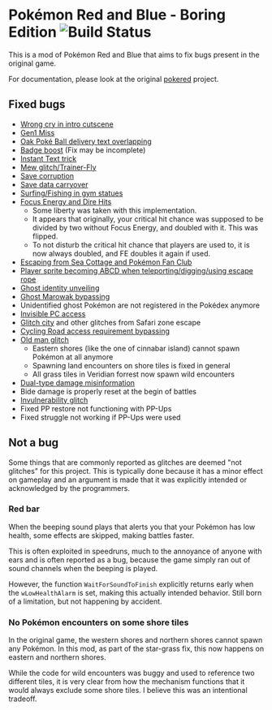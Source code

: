 # Pokémon Red and Blue - Boring Edition ![Build Status](https://github.com/edave64/pokered-boring-edition/actions/workflows/main.yml/badge.svg)

This is a mod of Pokémon Red and Blue that aims to fix bugs present in the original game.

For documentation, please look at the original [pokered](https://github.com/pret/pokered) project.

## Fixed bugs

- [Wrong cry in intro cutscene](https://bulbapedia.bulbagarden.net/wiki/List_of_glitches_in_Generation_I#New-game_Nidorino_cry_oversight)
- [Gen1 Miss](https://bulbapedia.bulbagarden.net/wiki/List_of_battle_glitches_in_Generation_I#1/256_miss_glitch)
- [Oak Poké Ball delivery text overlapping](https://bulbapedia.bulbagarden.net/wiki/List_of_overworld_glitches_in_Generation_I#Oak_Pok%C3%A9_Ball_delivery_text_overlapping)
- [Badge boost](https://bulbapedia.bulbagarden.net/wiki/List_of_battle_glitches_in_Generation_I#Stat_modification_errors) (Fix may be incomplete)
- [Instant Text trick](https://bulbapedia.bulbagarden.net/wiki/List_of_glitches_in_Generation_I#Instant_Text_trick)
- [Mew glitch/Trainer-Fly](https://bulbapedia.bulbagarden.net/wiki/Mew_glitch)
- [Save corruption](https://bulbapedia.bulbagarden.net/wiki/List_of_glitches_in_Generation_I#Save_corruption)
- [Save data carryover](https://bulbapedia.bulbagarden.net/wiki/List_of_glitches_in_Generation_I#Save_data_carryover)
- [Surfing/Fishing in gym statues](https://bulbapedia.bulbagarden.net/wiki/List_of_overworld_glitches_in_Generation_I#Statue_water_tile_oversight)
- [Focus Energy and Dire Hits](https://bulbapedia.bulbagarden.net/wiki/List_of_battle_glitches_in_Generation_I#Critical_hit_ratio_error)
  - Some liberty was taken with this implementation.
  - It appears that originally, your critical hit chance was supposed to be
    divided by two without Focus Energy, and doubled with it. This was flipped.
  - To not disturb the critical hit chance that players are used to, it is now
    always doubled, and FE doubles it again if used.
- [Escaping from Sea Cottage and Pokémon Fan Club](https://bulbapedia.bulbagarden.net/wiki/List_of_overworld_glitches_in_Generation_I#Escaping_from_Sea_Cottage_and_Pok%C3%A9mon_Fan_Club)
- [Player sprite becoming ABCD when teleporting/digging/using escape rope](https://www.youtube.com/watch?v=Y0hvQZ8DxfI&pp=ygUTcG9rZW1vbiBBQkNEIGdsaXRjaA%3D%3D)
- [Ghost identity unveiling](https://bulbapedia.bulbagarden.net/wiki/List_of_battle_glitches_in_Generation_I#Ghost_identity_unveiling)
- [Ghost Marowak bypassing](https://bulbapedia.bulbagarden.net/wiki/List_of_battle_glitches_in_Generation_I#Ghost_Marowak_bypassing)
- Unidentified ghost Pokémon are not registered in the Pokédex anymore
- [Invisible PC access](https://bulbapedia.bulbagarden.net/wiki/List_of_overworld_glitches_in_Generation_I#Invisible_PC_access)
- [Glitch city](https://bulbapedia.bulbagarden.net/wiki/Glitch_City) and other glitches from Safari zone escape
- [Cycling Road access requirement bypassing](https://bulbapedia.bulbagarden.net/wiki/List_of_overworld_glitches_in_Generation_I#Cycling_Road_access_requirement_bypassing)
- [Old man glitch](https://bulbapedia.bulbagarden.net/wiki/Old_man_glitch)
  - Eastern shores (like the one of cinnabar island) cannot spawn Pokémon at all anymore
  - Spawning land encounters on shore tiles is fixed in general
  - All grass tiles in Veridian forrest now spawn wild encounters
- [Dual-type damage misinformation](https://bulbapedia.bulbagarden.net/wiki/Dual-type_damage_misinformation)
- Bide damage is properly reset at the begin of battles
- [Invulnerability glitch](https://bulbapedia.bulbagarden.net/wiki/List_of_battle_glitches_in_Generation_I#Invulnerability_glitch)
- Fixed PP restore not functioning with PP-Ups
- Fixed struggle not working if PP-Ups were used

## Not a bug
Some things that are commonly reported as glitches are deemed "not glitches"
for this project. This is typically done because it has a minor effect on
gameplay and an argument is made that it was explicitly intended or
acknowledged by the programmers.

### Red bar
When the beeping sound plays that alerts you that your Pokémon has low
health, some effects are skipped, making battles faster.

This is often exploited in speedruns, much to the annoyance of anyone with ears
and is often reported as a bug, because the game simply ran out of sound
channels when the beeping is played.

However, the function `WaitForSoundToFinish` explicitly returns early when the
`wLowHealthAlarm` is set, making this actually intended behavior. Still born of
a limitation, but not happening by accident.

### No Pokémon encounters on some shore tiles

In the original game, the western shores and northern shores cannot spawn any
Pokémon. In this mod, as part of the star-grass fix, this now happens on
eastern and northern shores.

While the code for wild encounters was buggy and used to reference two
different tiles, it is very clear from how the mechanism functions that it
would always exclude some shore tiles. I believe this was an intentional
tradeoff.
